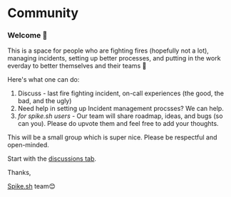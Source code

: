 # Community

### Welcome 👋

This is a space for people who are fighting fires (hopefully not a lot), managing incidents, setting up better processes, and putting in the work everday to better themselves and their teams 👏 

Here's what one can do:

1. Discuss - last fire fighting incident, on-call experiences (the good, the bad, and the ugly)
2. Need help in setting up Incident management procsses? We can help.
3. _for spike.sh users_ - Our team will share roadmap, ideas, and bugs (so can you). Please do upvote them and feel free to add your thoughts. 

This will be a small group which is super nice. Please be respectful and open-minded. 

Start with the [discussions tab](https://github.com/spikehq/community/discussions).

Thanks,

[Spike.sh](https://spike.sh) team😊
